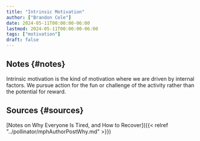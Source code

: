 ```yaml
---
title: "Intrinsic Motivation"
author: ["Brandon Cole"]
date: 2024-05-11T00:00:00-06:00
lastmod: 2024-05-11T00:00:00-06:00
tags: ["motivation"]
draft: false
---
```


## Notes {#notes}

Intrinsic motivation is the kind of motivation where we are driven by internal factors. We pursue action for the fun or challenge of the activity rather than the potential for reward.


## Sources {#sources}

[Notes on Why Everyone Is Tired, and How to Recover]({{< relref "../pollinator/mphAuthorPostWhy.md" >}})
